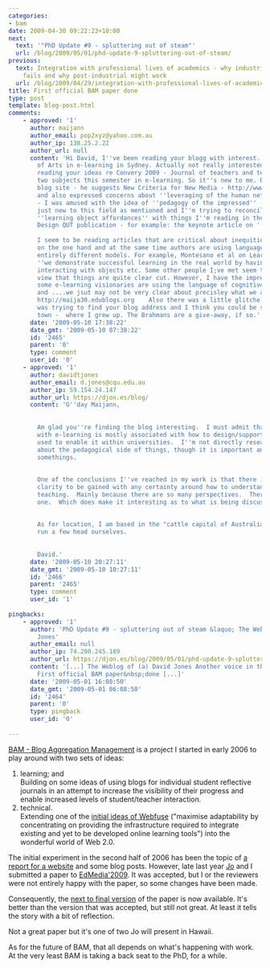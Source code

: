 ```yaml
---
categories:
- bam
date: 2009-04-30 09:22:23+10:00
next:
  text: '"PhD Update #9 - spluttering out of steam"'
  url: /blog/2009/05/01/phd-update-9-spluttering-out-of-steam/
previous:
  text: Integration with professional lives of academics - why industrial e-learning
    fails and why post-industrial might work
  url: /blog/2009/04/29/integration-with-professional-lives-of-academics-why-industrial-e-learning-fails-and-why-post-industrial-might-work/
title: First official BAM paper done
type: post
template: blog-post.html
comments:
    - approved: '1'
      author: maijann
      author_email: pop2xyz@yahoo.com.au
      author_ip: 138.25.2.22
      author_url: null
      content: 'Hi David, I''ve been reading your blogg with interest. I''m doing a Master
        of Arts in e-learning in Sydney. Actually not really interested in BAM - I was
        reading your ideas re Convery 2009 - Journal of teachers and teaching. I''m doing
        two subjects this semester in e-learning. So it''s new to me. Did you read gseiemens
        blog site - he suggests New Criteria for New Media - http://www.elearnspace.org/blog/
        and also expressed concerns about ''leveraging of the human network''. Anyway
        - I was amused with the idea of ''pedagogy of the impressed'' - Convery. I''m
        just new to this field as mentioned and I''m trying to reconcile - notions of
        ''learning object affordances'' with things I''m reading in the Journal of Learning
        Design QUT publication - for example: the keynote article on ''Unlearning pedagogy''.
    
        I seem to be reading articles that are critical about inequities within societies
        on the one hand and at the same time authors are using language that arises from
        entirely different models. For example, Montesano et al on Learning object affordances:
        ''we demonstrate successful learning in the real world by having an humanoid robot
        interacting with objects etc. Some other people I;ve met seem to have formed the
        view that things are quite clear cut. However, I have the impression that perhaps
        some e-learning visionaries are using the language of cognitive science/robotics
        and ....we jsut may not be very clear about precisley what we are proposing? Maijann
        http://maija30.edublogs.org    Also there was a little glitche I think when I
        was trying to find your blog address and I think you could be studying at my home
        town -  where I grew up. The Brahmans are a give-away, if so.'
      date: '2009-05-10 17:38:22'
      date_gmt: '2009-05-10 07:38:22'
      id: '2465'
      parent: '0'
      type: comment
      user_id: '0'
    - approved: '1'
      author: davidtjones
      author_email: d.jones@cqu.edu.au
      author_ip: 59.154.24.147
      author_url: https://djon.es/blog/
      content: 'G''day Maijann,
    
    
        Am glad you''re finding the blog interesting.  I must admit that my connection
        with e-learning is mostly associated with how to design/support the technology
        used to enable it within universities.  I''m not directly researching/thinking
        about the pedagogical side of things, though it is important and I have learned
        somethings.
    
    
        One of the conclusions I''ve reached in my work is that there isn''t a lot of
        clarity to be gained with any certainty around how to understand learning and
        teaching.  Mainly because there are so many perspectives.  There''s always another
        one.  Which does make it interesting as to what is being discussed.
    
    
        As for location, I am based in the "cattle capital of Australia" and we actually
        run a few head ourselves.
    
    
        David.'
      date: '2009-05-10 20:27:11'
      date_gmt: '2009-05-10 10:27:11'
      id: '2466'
      parent: '2465'
      type: comment
      user_id: '1'
    
pingbacks:
    - approved: '1'
      author: 'PhD Update #9 - spluttering out of steam &laquo; The Weblog of (a) David
        Jones'
      author_email: null
      author_ip: 74.200.245.189
      author_url: https://djon.es/blog/2009/05/01/phd-update-9-spluttering-out-of-steam/
      content: '[...] The Weblog of (a) David Jones Another voice in the blogosphere    &laquo;
        First official BAM paper&nbsp;done [...]'
      date: '2009-05-01 16:08:50'
      date_gmt: '2009-05-01 06:08:50'
      id: '2464'
      parent: '0'
      type: pingback
      user_id: '0'
    
---
```

[BAM - Blog Aggregation Management](/blog/research/bam-blog-aggregation-management/) is a project I started in early 2006 to play around with two sets of ideas:

1. learning; and  
    Building on some ideas of using blogs for individual student reflective journals in an attempt to increase the visibility of their progress and enable increased levels of student/teacher interaction.
2. technical.  
    Extending one of the [initial ideas of Webfuse](/blog/publications/the-design-of-an-integrated-online-learning-environment/) ("maximise adaptability by concentrating on providing the infrastructure required to integrate existing and yet to be developed online learning tools") into the wonderful world of Web 2.0.

The initial experiment in the second half of 2006 has been the topic of [a report for a website](/blog/publications/blogs-reflective-journals-and-aggregation-an-initial-experiment/) and some blog posts. However, late last year [Jo](http://fabie.cqu.edu.au/FCWViewer/staff.do?site=536&sid=LUCKJ) and I submitted a paper to [EdMedia'2009](http://www.aace.org/conf/edmedia/). It was accepted, but I or the reviewers were not entirely happy with the paper, so some changes have been made.

Consequently, the [next to final version](/blog/publications/blog-aggregation-management-reducing-the-aggravation-of-managing-student-blogging/) of the paper is now available. It's better than the version that was accepted, but still not great. At least it tells the story with a bit of reflection.

Not a great paper but it's one of two Jo will present in Hawaii.

As for the future of BAM, that all depends on what's happening with work. At the very least BAM is taking a back seat to the PhD, for a while.
